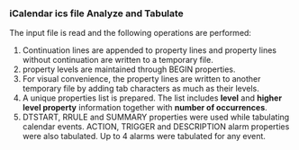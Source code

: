 ### iCalendar ics file Analyze and Tabulate ###

The input file is read and the following operations are performed:

1. Continuation lines are appended to property lines and property lines without continuation are written to a temporary file.
2. property levels are maintained through BEGIN properties.
3. For visual convenience, the property lines are written to another temporary file by adding tab characters as much as their levels.
4. A unique properties list is prepared. The list includes **level** and **higher level property** information together with **number of occurrences**.
5. DTSTART, RRULE and SUMMARY properties were used while tabulating calendar events. ACTION, TRIGGER and DESCRIPTION alarm properties were also tabulated. Up to 4 alarms were tabulated for any event.

